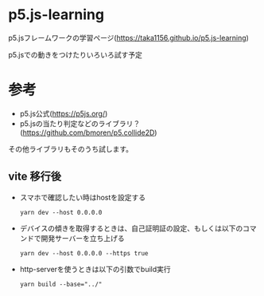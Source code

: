 # p5.js-learning
p5.jsフレームワークの学習ページ(https://taka1156.github.io/p5.js-learning)

p5.jsでの動きをつけたりいろいろ試す予定

# 参考

- p5.js公式(https://p5js.org/)
- p5.jsの当たり判定などのライブラリ？(https://github.com/bmoren/p5.collide2D)

その他ライブラリもそのうち試します。


 ## vite 移行後

- スマホで確認したい時はhostを設定する

    ```shell
    yarn dev --host 0.0.0.0
    ```

- デバイスの傾きを取得するときは、自己証明証の設定、もしくは以下のコマンドで開発サーバーを立ち上げる
 
    ```shell
    yarn dev --host 0.0.0.0 --https true
    ```

- http-serverを使うときは以下の引数でbuild実行
  
  ```shell
  yarn build --base="../"
  ```
